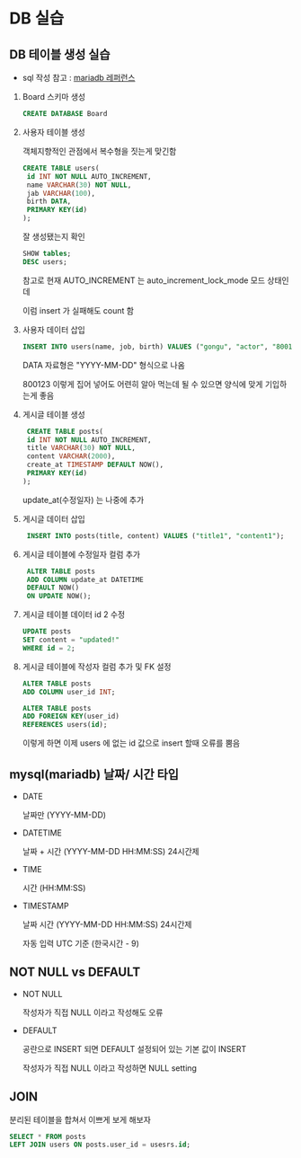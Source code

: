 # DB 실습

## DB 테이블 생성 실습

- sql 작성 참고 : [mariadb 레퍼런스](https://mariadb.com/kb/en/insert/)

1. Board 스키마 생성

   ```sql
   CREATE DATABASE Board
   ```

2. 사용자 테이블 생성

   객체지향적인 관점에서 복수형을 짓는게 맞긴함

   ```sql
   CREATE TABLE users(
    id INT NOT NULL AUTO_INCREMENT,
    name VARCHAR(30) NOT NULL,
    jab VARCHAR(100),
    birth DATA,
    PRIMARY KEY(id)
   );
   ```

   잘 생성됐는지 확인

   ```sql
   SHOW tables;
   DESC users;
   ```

   참고로 현재 AUTO_INCREMENT 는 auto_increment_lock_mode 모드 상태인데

   이럼 insert 가 실패해도 count 함

3. 사용자 데이터 삽입

   ```sql
   INSERT INTO users(name, job, birth) VALUES ("gongu", "actor", "800123");
   ```

   DATA 자료형은 "YYYY-MM-DD" 형식으로 나옴

   800123 이렇게 집어 넣어도 어련히 알아 먹는데 될 수 있으면 양식에 맞게 기입하는게 좋음

4. 게시글 테이블 생성

   ```sql
    CREATE TABLE posts(
    id INT NOT NULL AUTO_INCREMENT,
    title VARCHAR(30) NOT NULL,
    content VARCHAR(2000),
    create_at TIMESTAMP DEFAULT NOW(),
    PRIMARY KEY(id)
   );
   ```

   update_at(수정일자) 는 나중에 추가

5. 게시글 데이터 삽입

   ```sql
    INSERT INTO posts(title, content) VALUES ("title1", "content1");
   ```

6. 게시글 테이블에 수정일자 컬럼 추가

   ```sql
    ALTER TABLE posts
    ADD COLUMN update_at DATETIME
    DEFAULT NOW()
    ON UPDATE NOW();
   ```

7. 게시글 테이블 데이터 id 2 수정

   ```sql
   UPDATE posts
   SET content = "updated!"
   WHERE id = 2;
   ```

8. 게시글 테이블에 작성자 컬럼 추가 및 FK 설정

   ```sql
   ALTER TABLE posts
   ADD COLUMN user_id INT;
   ```

   ```sql
   ALTER TABLE posts
   ADD FOREIGN KEY(user_id)
   REFERENCES users(id);
   ```

   이렇게 하면 이제 users 에 없는 id 값으로 insert 할때 오류를 뿜음

## mysql(mariadb) 날짜/ 시간 타입

- DATE

  날짜만 (YYYY-MM-DD)

- DATETIME

  날짜 + 시간 (YYYY-MM-DD HH:MM:SS) 24시간제

- TIME

  시간 (HH:MM:SS)

- TIMESTAMP

  날짜 시간 (YYYY-MM-DD HH:MM:SS) 24시간제

  자동 입력 UTC 기준 (한국시간 - 9)

## NOT NULL vs DEFAULT

- NOT NULL

  작성자가 직접 NULL 이라고 작성해도 오류

- DEFAULT

  공란으로 INSERT 되면 DEFAULT 설정되어 있는 기본 값이 INSERT

  작성자가 직접 NULL 이라고 작성하면 NULL setting

## JOIN

분리된 테이블을 합쳐서 이쁘게 보게 해보자

```sql
SELECT * FROM posts
LEFT JOIN users ON posts.user_id = usesrs.id;
```
